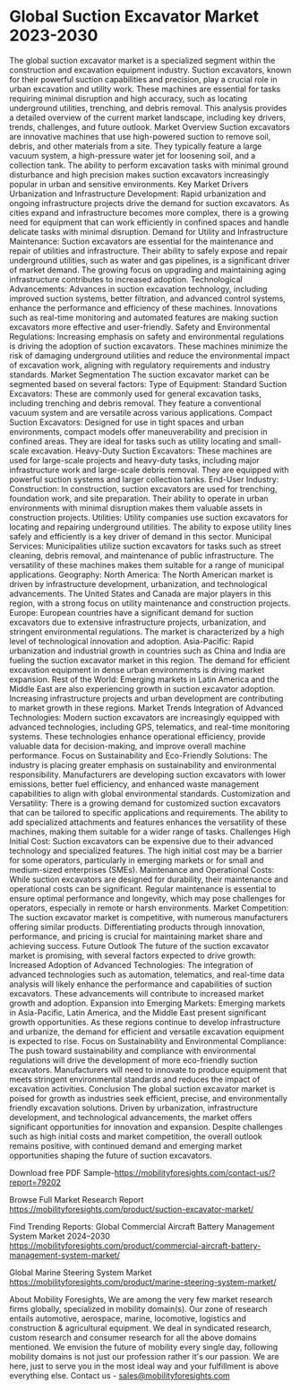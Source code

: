 # Global Suction Excavator Market 2023-2030
The global suction excavator market is a specialized segment within the construction and excavation equipment industry. Suction excavators, known for their powerful suction capabilities and precision, play a crucial role in urban excavation and utility work. These machines are essential for tasks requiring minimal disruption and high accuracy, such as locating underground utilities, trenching, and debris removal. This analysis provides a detailed overview of the current market landscape, including key drivers, trends, challenges, and future outlook.
Market Overview
Suction excavators are innovative machines that use high-powered suction to remove soil, debris, and other materials from a site. They typically feature a large vacuum system, a high-pressure water jet for loosening soil, and a collection tank. The ability to perform excavation tasks with minimal ground disturbance and high precision makes suction excavators increasingly popular in urban and sensitive environments.
Key Market Drivers
Urbanization and Infrastructure Development: Rapid urbanization and ongoing infrastructure projects drive the demand for suction excavators. As cities expand and infrastructure becomes more complex, there is a growing need for equipment that can work efficiently in confined spaces and handle delicate tasks with minimal disruption.
Demand for Utility and Infrastructure Maintenance: Suction excavators are essential for the maintenance and repair of utilities and infrastructure. Their ability to safely expose and repair underground utilities, such as water and gas pipelines, is a significant driver of market demand. The growing focus on upgrading and maintaining aging infrastructure contributes to increased adoption.
Technological Advancements: Advances in suction excavation technology, including improved suction systems, better filtration, and advanced control systems, enhance the performance and efficiency of these machines. Innovations such as real-time monitoring and automated features are making suction excavators more effective and user-friendly.
Safety and Environmental Regulations: Increasing emphasis on safety and environmental regulations is driving the adoption of suction excavators. These machines minimize the risk of damaging underground utilities and reduce the environmental impact of excavation work, aligning with regulatory requirements and industry standards.
Market Segmentation
The suction excavator market can be segmented based on several factors:
Type of Equipment:
Standard Suction Excavators: These are commonly used for general excavation tasks, including trenching and debris removal. They feature a conventional vacuum system and are versatile across various applications.
Compact Suction Excavators: Designed for use in tight spaces and urban environments, compact models offer maneuverability and precision in confined areas. They are ideal for tasks such as utility locating and small-scale excavation.
Heavy-Duty Suction Excavators: These machines are used for large-scale projects and heavy-duty tasks, including major infrastructure work and large-scale debris removal. They are equipped with powerful suction systems and larger collection tanks.
End-User Industry:
Construction: In construction, suction excavators are used for trenching, foundation work, and site preparation. Their ability to operate in urban environments with minimal disruption makes them valuable assets in construction projects.
Utilities: Utility companies use suction excavators for locating and repairing underground utilities. The ability to expose utility lines safely and efficiently is a key driver of demand in this sector.
Municipal Services: Municipalities utilize suction excavators for tasks such as street cleaning, debris removal, and maintenance of public infrastructure. The versatility of these machines makes them suitable for a range of municipal applications.
Geography:
North America: The North American market is driven by infrastructure development, urbanization, and technological advancements. The United States and Canada are major players in this region, with a strong focus on utility maintenance and construction projects.
Europe: European countries have a significant demand for suction excavators due to extensive infrastructure projects, urbanization, and stringent environmental regulations. The market is characterized by a high level of technological innovation and adoption.
Asia-Pacific: Rapid urbanization and industrial growth in countries such as China and India are fueling the suction excavator market in this region. The demand for efficient excavation equipment in dense urban environments is driving market expansion.
Rest of the World: Emerging markets in Latin America and the Middle East are also experiencing growth in suction excavator adoption. Increasing infrastructure projects and urban development are contributing to market growth in these regions.
Market Trends
Integration of Advanced Technologies: Modern suction excavators are increasingly equipped with advanced technologies, including GPS, telematics, and real-time monitoring systems. These technologies enhance operational efficiency, provide valuable data for decision-making, and improve overall machine performance.
Focus on Sustainability and Eco-Friendly Solutions: The industry is placing greater emphasis on sustainability and environmental responsibility. Manufacturers are developing suction excavators with lower emissions, better fuel efficiency, and enhanced waste management capabilities to align with global environmental standards.
Customization and Versatility: There is a growing demand for customized suction excavators that can be tailored to specific applications and requirements. The ability to add specialized attachments and features enhances the versatility of these machines, making them suitable for a wider range of tasks.
Challenges
High Initial Cost: Suction excavators can be expensive due to their advanced technology and specialized features. The high initial cost may be a barrier for some operators, particularly in emerging markets or for small and medium-sized enterprises (SMEs).
Maintenance and Operational Costs: While suction excavators are designed for durability, their maintenance and operational costs can be significant. Regular maintenance is essential to ensure optimal performance and longevity, which may pose challenges for operators, especially in remote or harsh environments.
Market Competition: The suction excavator market is competitive, with numerous manufacturers offering similar products. Differentiating products through innovation, performance, and pricing is crucial for maintaining market share and achieving success.
Future Outlook
The future of the suction excavator market is promising, with several factors expected to drive growth:
Increased Adoption of Advanced Technologies: The integration of advanced technologies such as automation, telematics, and real-time data analysis will likely enhance the performance and capabilities of suction excavators. These advancements will contribute to increased market growth and adoption.
Expansion into Emerging Markets: Emerging markets in Asia-Pacific, Latin America, and the Middle East present significant growth opportunities. As these regions continue to develop infrastructure and urbanize, the demand for efficient and versatile excavation equipment is expected to rise.
Focus on Sustainability and Environmental Compliance: The push toward sustainability and compliance with environmental regulations will drive the development of more eco-friendly suction excavators. Manufacturers will need to innovate to produce equipment that meets stringent environmental standards and reduces the impact of excavation activities.
Conclusion
The global suction excavator market is poised for growth as industries seek efficient, precise, and environmentally friendly excavation solutions. Driven by urbanization, infrastructure development, and technological advancements, the market offers significant opportunities for innovation and expansion. Despite challenges such as high initial costs and market competition, the overall outlook remains positive, with continued demand and emerging market opportunities shaping the future of suction excavators.


Download free PDF Sample-https://mobilityforesights.com/contact-us/?report=79202



Browse Full Market Research Report 
https://mobilityforesights.com/product/suction-excavator-market/


Find Trending Reports:
Global Commercial Aircraft Battery Management System Market 2024–2030
https://mobilityforesights.com/product/commercial-aircraft-battery-management-system-market/

Global Marine Steering System Market
https://mobilityforesights.com/product/marine-steering-system-market/





About Mobility Foresights,
We are among the very few market research firms globally, specialized in mobility domain(s). Our zone of research entails automotive, aerospace, marine, locomotive, logistics and construction & agricultural equipment. We deal in syndicated research, custom research and consumer research for all the above domains mentioned.
We envision the future of mobility every single day, following mobility domains is not just our profession rather it's our passion. We are here, just to serve you in the most ideal way and your fulfillment is above everything else. Contact us -  sales@mobilityforesights.com 
